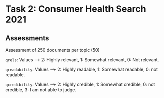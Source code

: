 # Task 2: Consumer Health Search 2021

## Assessments 
Assessment of 250 documents per topic (50)

`qrels`: Values --> 2: Highly relevant, 1: Somewhat relevant, 0: Not relevant.

`qreadability`: Values --> 2: Highly readable, 1: Somewhat readable, 0: not readable.

`qcredibility`: Values --> 2: Highly credible, 1: Somewhat credible, 0: not credible, 3: I am not able to judge.  




